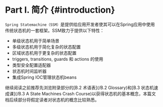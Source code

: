 # Part I. 简介 {#introduction}

`Spring Statemachine（SSM）`是提供给应用开发者使其可以在Spring应用中使用传统状态机的一套框架。SSM致力于提供以下特性：
- 单级状态机用于简单场景
- 多级状态机用于简化复杂的状态配置
- 区域状态机用于更复杂的状态配置
- triggers, transitions, guards 和 actions 的使用
- 类型安全配置适配器
- 状态机时间监听器
- 集成Spring IOC管理状态机beans

继续阅读之前推荐先浏览附录部分的[B.2 术语表](/B.2 Glossary)和[B.3 状态机速成课](/B.3 A State Machines Crash Course)以获得状态机的基本概念，本篇文档后续部分将假定读者对状态机的概念比较熟悉。